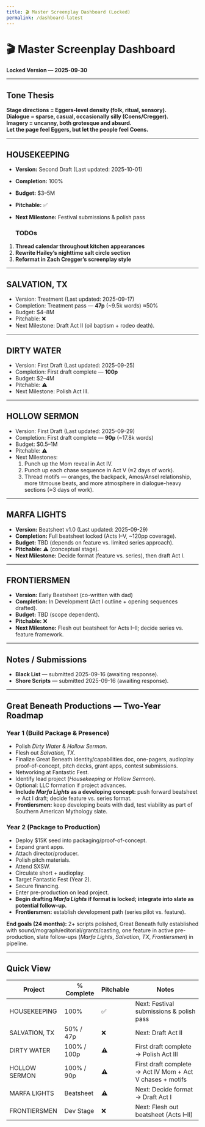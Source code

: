 ```yaml
---
title: 🎬 Master Screenplay Dashboard (Locked)
permalink: /dashboard-latest
---
```


# 🎬 Master Screenplay Dashboard  
**Locked Version — 2025-09-30**  

---

## Tone Thesis  
**Stage directions = Eggers-level density (folk, ritual, sensory).  
Dialogue = sparse, casual, occasionally silly (Coens/Cregger).  
Imagery = uncanny, both grotesque and absurd.  
Let the page feel Eggers, but let the people feel Coens.**  

---

## HOUSEKEEPING

- **Version:** Second Draft (Last updated: 2025-10-01)  
- **Completion:** 100%  
- **Budget:** $3–5M  
- **Pitchable:** ✅  
- **Next Milestone:** Festival submissions & polish pass

  ### TODOs
1. **Thread calendar throughout kitchen appearances**  
2. **Rewrite Hailey’s nighttime salt circle section**  
3. **Reformat in Zach Cregger’s screenplay style**  

---

## SALVATION, TX  

  * Version: Treatment (Last updated: 2025-09-17)
  * Completion: Treatment pass — **47p** (~9.5k words) ≈50%
  * Budget: $4–8M
  * Pitchable: ❌
  * Next Milestone: Draft Act II (oil baptism + rodeo death).

---

## DIRTY WATER
 
  * Version: First Draft (Last updated: 2025-09-25)
  * Completion: First draft complete — **100p**
  * Budget: $2–4M
  * Pitchable: ⚠️
  * Next Milestone: Polish Act III.


---

## HOLLOW SERMON

  * Version: First Draft (Last updated: 2025-09-29)
  * Completion: First draft complete — **90p** (~17.8k words)
  * Budget: $0.5–1M
  * Pitchable: ⚠️
  * Next Milestones:
    1. Punch up the Mom reveal in Act IV.
    2. Punch up each chase sequence in Act V (≈2 days of work).
    3. Thread motifs — oranges, the backpack, Amos/Ansel relationship, more titmouse beats, and more atmosphere in dialogue-heavy sections (≈3 days of work).


---

## MARFA LIGHTS  

- **Version:** Beatsheet v1.0 (Last updated: 2025-09-29)  
- **Completion:** Full beatsheet locked (Acts I–V, ~120pp coverage).  
- **Budget:** TBD (depends on feature vs. limited series approach).  
- **Pitchable:** ⚠️ (conceptual stage).  
- **Next Milestone:** Decide format (feature vs. series), then draft Act I.  

---

## FRONTIERSMEN  

- **Version:** Early Beatsheet (co-written with dad)  
- **Completion:** In Development (Act I outline + opening sequences drafted).  
- **Budget:** TBD (scope dependent).  
- **Pitchable:** ❌  
- **Next Milestone:** Flesh out beatsheet for Acts I–II; decide series vs. feature framework.  

---

## Notes / Submissions  
- **Black List** — submitted 2025-09-16 (awaiting response).  
- **Shore Scripts** — submitted 2025-09-16 (awaiting response).  

---

## Great Beneath Productions — Two-Year Roadmap  

### Year 1 (Build Package & Presence)  
- Polish *Dirty Water* & *Hollow Sermon*.  
- Flesh out *Salvation, TX*.  
- Finalize Great Beneath identity/capabilities doc, one-pagers, audioplay proof-of-concept, pitch decks, grant apps, contest submissions.  
- Networking at Fantastic Fest.  
- Identify lead project (*Housekeeping* or *Hollow Sermon*).  
- Optional: LLC formation if project advances.  
- **Include *Marfa Lights* as a developing concept:** push forward beatsheet → Act I draft; decide feature vs. series format.  
- **Frontiersmen:** keep developing beats with dad, test viability as part of Southern American Mythology slate.  

### Year 2 (Package to Production)  
- Deploy $15K seed into packaging/proof-of-concept.  
- Expand grant apps.  
- Attach director/producer.  
- Polish pitch materials.  
- Attend SXSW.  
- Circulate short + audioplay.  
- Target Fantastic Fest (Year 2).  
- Secure financing.  
- Enter pre-production on lead project.  
- **Begin drafting *Marfa Lights* if format is locked; integrate into slate as potential follow-up.**  
- **Frontiersmen:** establish development path (series pilot vs. feature).  

**End goals (24 months):** 2+ scripts polished, Great Beneath fully established with sound/mograph/editorial/grants/casting, one feature in active pre-production, slate follow-ups (*Marfa Lights*, *Salvation, TX*, *Frontiersmen*) in pipeline.  

---

## Quick View  
| Project        | % Complete | Pitchable | Notes                                     |  
|----------------|------------|-----------|-------------------------------------------|  
| HOUSEKEEPING   | 100%        | ✅        | Next: Festival submissions & polish pass |  
| SALVATION, TX  | 50% / 47p | ❌ | Next: Draft Act II                        |
| DIRTY WATER    | 100% / 100p | ⚠️ | First draft complete → Polish Act III     |
| HOLLOW SERMON  | 100% / 90p  | ⚠️ | First draft complete → Act IV Mom + Act V chases + motifs |  
| MARFA LIGHTS   | Beatsheet  | ⚠️        | Next: Decide format → Draft Act I         |  
| FRONTIERSMEN   | Dev Stage  | ❌        | Next: Flesh out beatsheet (Acts I–II)     |  
